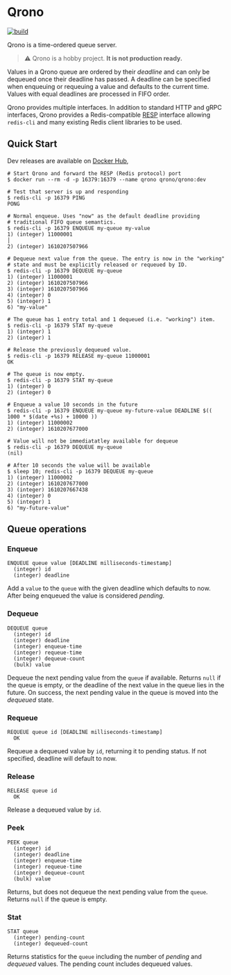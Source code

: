 
# Qrono

[![build](https://github.com/c2nes/qrono/workflows/build/badge.svg)](https://github.com/c2nes/qrono/actions?query=workflow%3Abuild)

Qrono is a time-ordered queue server.

> :warning: Qrono is a hobby project. **It is not production ready.**

Values in a Qrono queue are ordered by their _deadline_ and can only be dequeued once their deadline has passed. A deadline can be specified when enqueuing or requeuing a value and defaults to the current time. Values with equal deadlines are processed in FIFO order.

Qrono provides multiple interfaces. In addition to standard HTTP and gRPC interfaces, Qrono provides a Redis-compatible [RESP](https://redis.io/topics/protocol) interface allowing `redis-cli` and many existing Redis client libraries to be used.

## Quick Start

Dev releases are available on [Docker Hub](https://hub.docker.com/r/qrono/qrono),

``` shellsession
# Start Qrono and forward the RESP (Redis protocol) port
$ docker run --rm -d -p 16379:16379 --name qrono qrono/qrono:dev

# Test that server is up and responding
$ redis-cli -p 16379 PING
PONG

# Normal enqueue. Uses "now" as the default deadline providing
# traditional FIFO queue semantics.
$ redis-cli -p 16379 ENQUEUE my-queue my-value
1) (integer) 11000001                                                                                     │
2) (integer) 1610207507966

# Dequeue next value from the queue. The entry is now in the "working"
# state and must be explicitly released or requeued by ID.
$ redis-cli -p 16379 DEQUEUE my-queue
1) (integer) 11000001
2) (integer) 1610207507966
3) (integer) 1610207507966
4) (integer) 0
5) (integer) 1
6) "my-value"

# The queue has 1 entry total and 1 dequeued (i.e. "working") item.
$ redis-cli -p 16379 STAT my-queue
1) (integer) 1
2) (integer) 1

# Release the previously dequeued value.
$ redis-cli -p 16379 RELEASE my-queue 11000001
OK

# The queue is now empty.
$ redis-cli -p 16379 STAT my-queue
1) (integer) 0
2) (integer) 0

# Enqueue a value 10 seconds in the future
$ redis-cli -p 16379 ENQUEUE my-queue my-future-value DEADLINE $(( 1000 * $(date +%s) + 10000 ))
1) (integer) 11000002
2) (integer) 1610207677000

# Value will not be immediatatley available for dequeue
$ redis-cli -p 16379 DEQUEUE my-queue
(nil)

# After 10 seconds the value will be available
$ sleep 10; redis-cli -p 16379 DEQUEUE my-queue
1) (integer) 11000002
2) (integer) 1610207677000
3) (integer) 1610207667438
4) (integer) 0
5) (integer) 1
6) "my-future-value"
```

## Queue operations

### Enqueue

```
ENQUEUE queue value [DEADLINE milliseconds-timestamp]
  (integer) id
  (integer) deadline
```

Add a `value` to the `queue` with the given deadline which defaults to now. After being enqueued the value is considered _pending_.

### Dequeue

```
DEQUEUE queue
  (integer) id
  (integer) deadline
  (integer) enqueue-time
  (integer) requeue-time
  (integer) dequeue-count
  (bulk) value
```

Dequeue the next pending value from the `queue` if available. Returns `null` if the queue is empty, or the deadline of the next value in the queue lies in the future. On success, the next pending value in the queue is moved into the _dequeued_ state.

### Requeue

```
REQUEUE queue id [DEADLINE milliseconds-timestamp]
  OK
```

Requeue a dequeued value by `id`, returning it to pending status. If not specified, deadline will default to now.

### Release

```
RELEASE queue id
  OK
```

Release a dequeued value by `id`.

### Peek

```
PEEK queue
  (integer) id
  (integer) deadline
  (integer) enqueue-time
  (integer) requeue-time
  (integer) dequeue-count
  (bulk) value
```

Returns, but does not dequeue the next pending value from the `queue`. Returns `null` if the queue is empty.

### Stat

```
STAT queue
  (integer) pending-count
  (integer) dequeued-count
```

Returns statistics for the `queue` including the number of _pending_ and _dequeued_ values. The pending count includes dequeued values.

